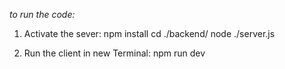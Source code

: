 *to run the code:*

1. Activate the sever:
    npm install
    cd ./backend/
    node ./server.js
    
2. Run the client in new Terminal:
    npm run dev